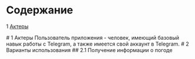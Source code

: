 # Cодержание
1 [Актеры](#1) <br>

<a name="1"/>
# 1 Актеры
  Пользователь приложения - человек, имеющий базовый навык работы с Telegram, а также имеется свой       аккаунт в Telegram.
# 2 Варианты использования
## 2.1 Получение информации о погоде
